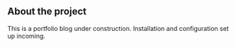 **About the project**
---------------------------------------------------------------------------------------------------------------------------------------------------------------------------------------

This is a portfolio blog under construction. Installation and configuration set up incoming. 
